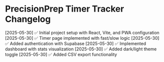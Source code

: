 # PrecisionPrep Timer Tracker Changelog

[2025-05-30] ✅ Initial project setup with React, Vite, and PWA configuration
[2025-05-30] ✅ Timer page implemented with fast/slow logic
[2025-05-30] ✅ Added authentication with Supabase
[2025-05-30] ✅ Implemented dashboard with stats visualization
[2025-05-30] ✅ Added dark/light theme toggle
[2025-05-30] ✅ Added CSV export functionality
